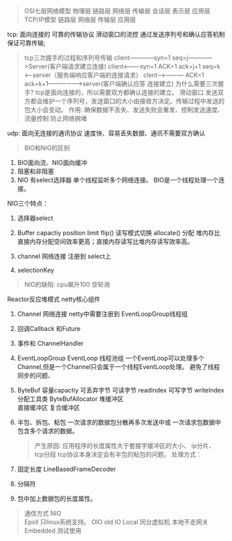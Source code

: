 
>OSI七层网络模型   物理层  链路层  网络层  传输层  会话层  表示层   应用层  
>TCP/IP模型           链路层     网络层  传输层       应用层

tcp: 面向连接的  可靠的传输协议  滑动窗口的流控
通过发送序列号和确认应答机制保证可靠传输;
>tcp三次握手的过程和序列号传输
client————syn=1 seq=j————>Server(客户端请求建立连接)
client<———syn=1 ACK=1 ack=j+1 seq=k <——server（服务端响应客户端的连接请求）
clent—>——— ACK=1 ack=k+1——————>server(客户端确认应答 连接建立)
>为什么需要三次握手?
tcp是面向连接的，所以需要双方都确认连接的建立。
> 滑动窗口
发送双方都会维护一个序列号，发送窗口的大小由接收方决定。传输过程中发送的包大小会变动。
作用: 确保数据不丢失、发送失败会重发、控制发送速度、流量控制 防止网络拥堵


udp: 面向无连接的通讯协议
速度快、容易丢失数据、通讯不需要双方确认

>BIO和NIO的区别
1. BIO面向流、NIO面向缓冲
2. 阻塞和非阻塞  
3. NIO 有select选择器 单个线程监听多个网络连接。 BIO是一个线程处理一个连接。

NIO三个特点：
1. 选择器select
2. Buffer
    capactiy
    position
    limit 
    flip() 读写模式切换
    allocate() 分配  堆内存比直接内存分配空间效率更高；直接内存读写比堆内存读写效率高。
    
3. channel  网络连接  注册到 select上
4. selectionKey

>NIO的缺陷: cpu飙升100  空轮询

Reactor反应堆模式  netty核心组件
1. Channel 网络连接 netty中需要注册到 EventLoopGroup线程组
2. 回调Callback 和Future
3. 事件和 ChannelHandler
4. EventLoopGroup EventLoop  线程池组  一个EventLoop可以处理多个Channel,但是一个Channel只会属于一个线程EventLoop处理。 
    避免了线程同步的问题、

5. ByteBuf    容量capactiy  可丢弃字节  可读字节 readIndex   可写字节 writeIndex
   分配工具类 ByteBufAllocator 
   堆缓冲区  
   直接缓冲区
   复合缓冲区
6. 半包、拆包、粘包  一次请求的数据包分散再多次发送中或 一次请求包数据中包含多个请求的数据。
   >产生原因: 应用程序的长度属性大于套接字缓冲区的大小、 ip分片、 tcp分段  tcp协议本身决定会有半包的粘包的问题。 
  处理方式：
  1. 固定长度  LineBasedFrameDecoder  
  2. 分隔符  
  3. 包中加上数据包的长度属性。
  


>通信方式
NIO  
Epoll 只linux系统支持。
OIO  old IO
Local  同台虚拟机 本地不走网关
Embedded  测试使用


